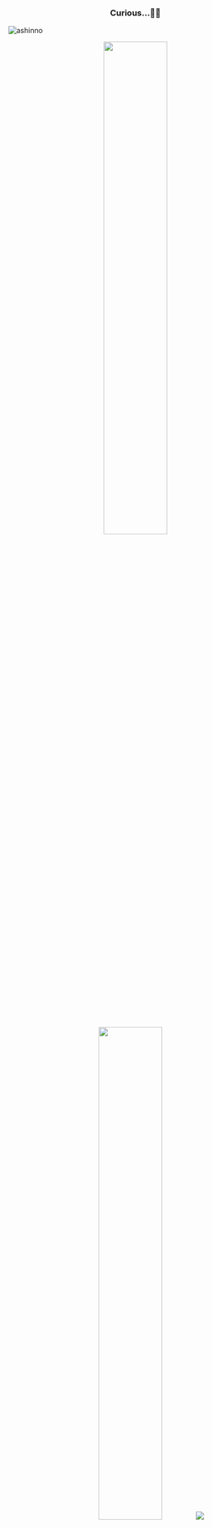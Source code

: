 


<h3 align="center">Curious...🚀💬</h3>

<p align="left"> <img src="https://komarev.com/ghpvc/?username=ashinno&label=Profile%20views&color=0e75b6&style=flat" alt="ashinno" /> </p>

<p align="center">
  <img height="50%" width="auto" src ="https://github-readme-stats.vercel.app/api?username=ashinno&show_icons=true&count_private=true&theme=darcula&hide_border=true&hide=issues,contribs&bg_color=00000000">
  <img height="50%" width="auto" src ="https://github-readme-stats.vercel.app/api/top-langs/?username=ashinno&layout=compact&hide_border=true&theme=darcula&bg_color=00000000&langs_count=6&hide=jupyter%20notebook,tex,css,php">
  <img src ="https://github-readme-streak-stats.herokuapp.com?user=ashinno&theme=darcula&hide_border=true&background=FFFFFF00">
  <!--br>
  <br>

</p>
